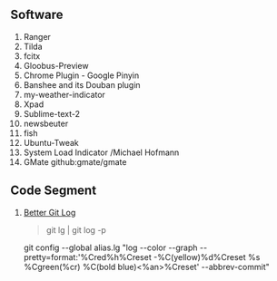 Software
--------
1. Ranger
2. Tilda
3. fcitx
4. Gloobus-Preview
5. Chrome Plugin - Google Pinyin
6. Banshee and its Douban plugin
7. my-weather-indicator
8. Xpad
10. Sublime-text-2
11. newsbeuter
12. fish 
13. Ubuntu-Tweak
13. System Load Indicator /Michael Hofmann
14. GMate github:gmate/gmate


Code Segment
-------------
1. [Better Git Log](https://coderwall.com/p/euwpig?i=3&p=1&t=git) 

    > git lg | git log -p

    git config --global alias.lg "log --color --graph --pretty=format:'%Cred%h%Creset -%C(yellow)%d%Creset %s %Cgreen(%cr) %C(bold blue)<%an>%Creset' --abbrev-commit"

